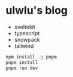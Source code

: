 # ulwlu's blog

- sveltekit
- typescript
- snowpack
- tailwind

```bash
npm install -g pnpm
pnpm install
pnpm run dev
```
